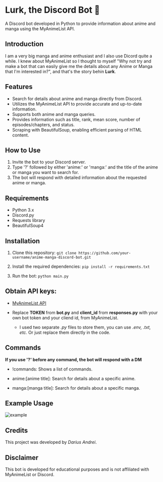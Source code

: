 # Lurk, the Discord Bot 🤖

A Discord bot developed in Python to provide information about anime and manga using the MyAnimeList API.

## Introduction

I am a very big manga and anime enthusiast and I also use Dicord quite a while. I knew about MyAnimeList so I thought to myself "Why not try and make a bot that can easily give me the details about any Anime or Manga that I'm interested in?", and that's the story behin **Lurk**.

## Features

- Search for details about anime and manga directly from Discord.
- Utilizes the MyAnimeList API to provide accurate and up-to-date information.
- Supports both anime and manga queries.
- Provides information such as title, rank, mean score, number of episodes/chapters, and status.
- Scraping with BeautifulSoup, enabling efficient parsing of HTML content.

## How to Use

1. Invite the bot to your Discord server.
2. Type '?' followed by either 'anime:' or 'manga:' and the title of the anime or manga you want to search for.
3. The bot will respond with detailed information about the requested anime or manga.

## Requirements

- Python 3.x
- Discord.py
- Requests library
- BeautifulSoup4

## Installation

1. Clone this repository:
`git clone https://github.com/your-username/anime-manga-discord-bot.git`

2. Install the required dependencies:
`pip install -r requirements.txt`

3. Run the bot:
`python main.py`

## Obtain API keys:

- [MyAnimeList API](https://myanimelist.net/apiconfig)

- Replace **TOKEN** from **bot.py** and **client_id** from **responses.py** with your own bot token and your cliend id, from MyAnimeList.
  - I used two separate *.py* files to store them, you can use *.env, .txt, etc.* Or just replace them directly in the code.

## Commands
**If you use '?' before any command, the bot will respond with a DM**

- !commands: Shows a list of commands.

- anime:[anime title]: Search for details about a specific anime.

- manga:[manga title]: Search for details about a specific manga.

## Example Usage

![example](https://i.imgur.com/cGZs3ju.png)

## Credits

This project was developed by *Darius Andrei*.

## Disclaimer

This bot is developed for educational purposes and is not affiliated with MyAnimeList or Discord.
